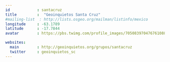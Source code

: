```yaml
---
id            : santacruz
title         :  "Geoinquietos Santa Cruz"
#mailing-list  : http://lists.osgeo.org/mailman/listinfo/mexico
longitude     : -63.1789
latitude      : -17.7844
avatar        : https://pbs.twimg.com/profile_images/705083970476761088/eCflJJlA.jpg

websites:
  main        : http://geoinquietos.org/grupos/santacruz
  twitter     : geoinquietos_sc
---
```

